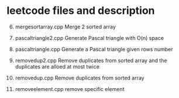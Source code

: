 # leetcode files and description

6. mergesortarray.cpp
Merge 2 sorted array

5. pascaltriangle2.cpp
Generate Pascal triangle with O(n) space

4. pascaltriangle.cpp
Generate a Pascal triangle given rows number

3. removedup2.cpp
Remove duplicates from sorted array and the duplicates are alloed at most twice

2. removedup.cpp
Remove duplicates from sorted array

1. removeelement.cpp
remove specific element
